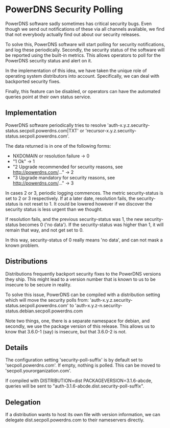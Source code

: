 # PowerDNS Security Polling
PowerDNS software sadly sometimes has critical security bugs. Even though we
send out notifications of these via all channels available, we find that not
everybody actually find out about our security releases.

To solve this, PowerDNS software will start polling for security
notifications, and log these periodically. Secondly, the security status
of the software will be reported using the built-in metrics. This allows
operators to poll for the PowerDNS security status and alert on it.

In the implementation of this idea, we have taken the unique role of
operating system distributors into account. Specifically, we can deal with
backported security fixes.

Finally, this feature can be disabled, or operators can have the automated
queries point at their own status service.

## Implementation
PowerDNS software periodically tries to resolve
'auth-x.y.z.security-status.secpoll.powerdns.com|TXT' or
'recursor-x.y.z.security-status.secpoll.powerdns.com'. 

The data returned is in one of the following forms:

 * NXDOMAIN or resolution failure -> 0
 * "1 Ok" -> 1
 * "2 Upgrade recommended for security reasons, see http://powerdns.com/..." -> 2
 * "3 Upgrade mandatory for security reasons, see http://powerdns.com/..." -> 3

In cases 2 or 3, periodic logging commences. The metric security-status is
set to 2 or 3 respectively. If at a later date, resolution fails, the
security-status is not reset to 1. It could be lowered however if we
discover the security status is less urgent than we thought.

If resolution fails, and the previous security-status was 1, the new
security-status becomes 0 ('no data'). If the security-status was higher
than 1, it will remain that way, and not get set to 0.

In this way, security-status of 0 really means 'no data', and can not mask
a known problem.

## Distributions
Distributions frequently backport security fixes to the PowerDNS versions
they ship. This might lead to a version number that is known to us to be
insecure to be secure in reality.

To solve this issue, PowerDNS can be compiled with a distribution setting
which will move the security polls from:
'auth-x.y.z.security-status.secpoll.powerdns.com' to
'auth-x.y.z-n.security-status.debian.secpoll.powerdns.com

Note two things, one, there is a separate namespace for debian, and
secondly, we use the package version of this release. This allows us to know
that 3.6.0-1 (say) is insecure, but that 3.6.0-2 is not.

## Details
The configuration setting 'security-poll-suffix' is by default set to
'secpoll.powerdns.com'. If empty, nothing is polled. This can be moved to
'secpoll.yourorganization.com'.

If compiled with DISTRIBUTION=dist PACKAGEVERSION=3.1.6-abcde, queries will be sent to
"auth-3.1.6-abcde.dist.security-poll-suffix".

## Delegation
If a distribution wants to host its own file with version information, we
can delegate dist.secpoll.powerdns.com to their nameservers directly.

